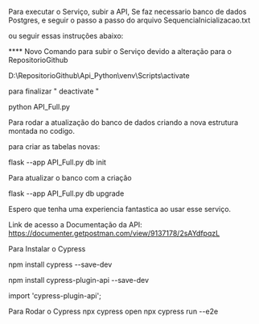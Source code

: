 Para executar o Serviço, subir a API, Se faz necessario banco de dados Postgres, e seguir o passo a passo do arquivo SequenciaInicializacao.txt

ou seguir essas instruções abaixo:

**** Novo Comando para subir o Serviço devido a alteração para o RepositorioGithub

D:\RepositorioGithub\Api_Python\venv\Scripts\activate

para finalizar "  deactivate  "

python API_Full.py


Para rodar a atualização do banco de dados criando a nova estrutura montada no codigo.

para criar as tabelas novas:

flask --app API_Full.py db init

Para atualizar o banco com a criação

flask --app API_Full.py db upgrade


Espero que tenha uma experiencia fantastica ao usar esse serviço. 

Link de acesso a Documentação da API: https://documenter.getpostman.com/view/9137178/2sAYdfpqzL


Para Instalar o Cypress

npm install cypress --save-dev

npm install cypress-plugin-api --save-dev

import 'cypress-plugin-api';

Para Rodar o Cypress
npx cypress open
npx cypress run --e2e
